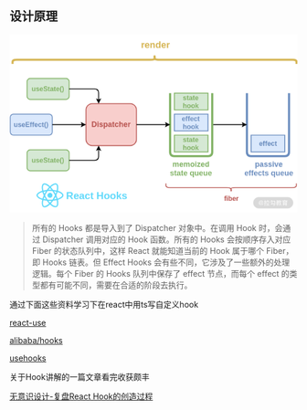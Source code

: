 ## 设计原理
![](public/设计原理.png)  
> 所有的 Hooks 都是导入到了 Dispatcher 对象中。在调用 Hook 时，会通过 Dispatcher 调用对应的 Hook 函数。所有的 Hooks 会按顺序存入对应 Fiber 的状态队列中，这样 React 就能知道当前的 Hook 属于哪个 Fiber，即 Hooks 链表。但 Effect Hooks 会有些不同，它涉及了一些额外的处理逻辑。每个 Fiber 的 Hooks 队列中保存了 effect 节点，而每个 effect 的类型都有可能不同，需要在合适的阶段去执行。


通过下面这些资料学习下在react中用ts写自定义hook  


[react-use](https://github.com/streamich/react-use)  

[alibaba/hooks](https://github.com/alibaba/hooks)   

[usehooks](https://github.com/uidotdev/usehooks)

关于Hook讲解的一篇文章看完收获颇丰
  
[无意识设计-复盘React Hook的创造过程](https://github.com/shanggqm/blog/issues/4)  

